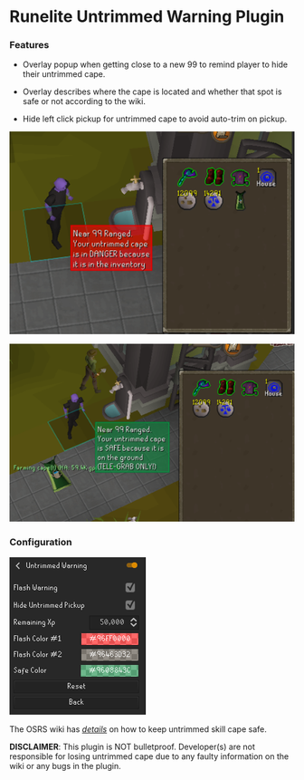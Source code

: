 # Runelite Untrimmed Warning Plugin

### Features

* Overlay popup when getting close to a new 99 to remind player to hide their untrimmed cape.

* Overlay describes where the cape is located and whether that spot is safe or not according to the wiki.

* Hide left click pickup for untrimmed cape to avoid auto-trim on pickup.

![Config](readme/danger.png)

![Config](readme/safe.png)

### Configuration

![Config](readme/config.png)

The OSRS wiki has [*details*](https://oldschool.runescape.wiki/w/Cape_of_Accomplishment#Keeping_the_first_Skillcape_untrimmed) on how to keep untrimmed skill cape safe.

**DISCLAIMER**: This plugin is NOT bulletproof. Developer(s) are not responsible for losing untrimmed cape due to any faulty information on the wiki or any bugs in the plugin.
